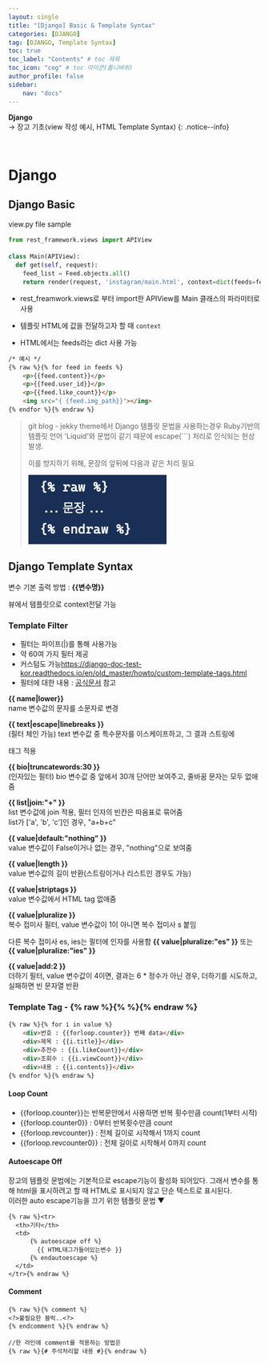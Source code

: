 ```yaml
---
layout: single
title: "[Django] Basic & Template Syntax"
categories: [DJANGO]
tag: [DJANGO, Template Syntax]
toc: true
toc_label: "Contents" # toc 제목
toc_icon: "cog" # toc 아이콘(톱니바퀴)
author_profile: false
sidebar:
    nav: "docs"
---
```




**Django** 
<br> → 장고 기초(view 작성 예시, HTML Template Syntax)
{: .notice--info}

<br>

# Django

## Django Basic

view.py file sample

```python
from rest_framework.views import APIView

class Main(APIView):
  def get(self, request):
    feed_list = Feed.objects.all()
    return render(request, 'instagram/main.html', context=dict(feeds=feed_list))
```

- rest_freamwork.views로 부터 import한 APIView를 Main 클래스의 파라미터로 사용

- 템플릿 HTML에 값을 전달하고자 할 때 `context`

- HTML에서는 feeds라는 dict 사용 가능

```html
/* 예시 */
{% raw %}{% for feed in feeds %}
	<p>{{feed.content}}</p>
	<p>{{feed.user_id}}</p>
	<p>{{feed.like_count}}</p>
	<img src="{ {feed.img_path}}"></img>
{% endfor %}{% endraw %}
```



> git blog - jekky theme에서 Django 템플릿 문법을 사용하는경우 Ruby기반의 템플릿 언어 'Liquid'와 문법이 같기 때문에 escape(```) 처리로 인식되는 현상 발생.
>
> 이를 방지하기 위해, 문장의 앞뒤에 다음과 같은 처리 필요
>
> ![image-20220926095526319](../../images/2022-09-19-django-step1/image-20220926095526319.png)

## Django Template Syntax



변수 기본 출력 방법 : **{\{변수명\}}**

뷰에서 탬플릿으로 context전달 가능

### Template Filter

- 필터는 파이프(\|)를 통해 사용가능
- 약 60여 가지 필터 제공
- 커스텀도 가능<https://django-doc-test-kor.readthedocs.io/en/old_master/howto/custom-template-tags.html>
- 필터에 대한 내용 : [공식문서](https://django-doc-test-kor.readthedocs.io/en/old_master/ref/templates/builtins.html#ref-templates-builtins-filters) 참고

**\{\{ name\|lower\}\}**  
name 변수값의 문자를 소문자로 변경

**\{\{ text|escape|linebreaks \}\}**   
(필터 체인 가능) text 변수값 중 특수문자를 이스케이프하고, 
그 결과 스트링에 <p>태그 적용

**\{\{ bio|truncatewords:30 \}\}**  
(인자있는 필터) bio 변수값 중 앞에서 30개 단어만 보여주고, 줄바꿈 문자는 모두 없애줌

**\{\{ list\|join:"+" \}\}**   
list 변수값에 join 적용, 필터 인자의 빈칸은 따옴표로 묶어줌  
list가 ['a', 'b', 'c']인 경우, "a+b+c"

**\{\{ value\|default:"nothing" \}\}**  
value 변수값이 False이거나 없는 경우, "nothing"으로 보여줌

**\{\{ value\|length \}\}**  
value 변수값의 길이 반환(스트링이거나 리스트인 경우도 가능)

**\{\{ value\|striptags \}\}**  
 value 변수값에서 HTML tag 없애줌 

**\{\{ value\|pluralize \}\}**  
복수 접미사 필터, value 변수값이 1이 아니면 복수 접미사 s 붙임

다른 복수 접미사 es, ies는 필터에 인자를 사용함
**\{\{ value\|pluralize:"es" \}\}** 또는 **\{\{ value\|pluralize:"ies" \}\}**

**\{\{ value\|add:2 \}\}**  
더하기 필터, value 변수값이 4이면, 결과는 6
\* 정수가 아닌 경우, 더하기를 시도하고, 실패하면 빈 문자열 반환



### Template Tag - {% raw %}{% %}{% endraw %}

```html
{% raw %}{% for i in value %} 
    <div>번호 : {{forloop.counter}} 번째 data</div>
    <div>제목 : {{i.title}}</div>
    <div>추천수 : {{i.likeCount}}</div>
    <div>조회수 : {{i.viewCount}}</div>
    <div>내용 : {{i.contents}}</div>
{% endfor %}{% endraw %}
```

#### Loop Count

- \{\{forloop.counter\}\}는 반복문안에서 사용하면 반복 횟수만큼 count(1부터 시작)
- \{\{forloop.counter0\}\} : 0부터 반복횟수만큼 count
- \{\{forloop.revcounter\}\} : 전체 길이로 시작해서 1까지 count
- \{\{forloop.revcounter0\}\} : 전체 길이로 시작해서 0까지 count



#### Autoescape Off

장고의 템플릿 문법에는 기본적으로 escape기능이 활성화 되어있다. 그래서 변수를 통해 html을 표시하려고 할 때 HTML로 표시되지 않고 단순 텍스트로 표시된다.  
이러한 auto escape기능을 끄기 위한 템플릿 문법 ▼

```django
{% raw %}<tr>
  <th>기타</th>
  <td>
      {% autoescape off %}
      	{{ HTML태그가들어있는변수 }}
      {% endautoescape %}
  </td>
</tr>{% endraw %}
```



#### Comment

```django
{% raw %}{% comment %}
<?>불필요한 블럭..<?>
{% endcomment %}{% endraw %}

//한 라인에 comment를 적용하는 방법은
{% raw %}{# 주석처리할 내용 #}{% endraw %}
```

